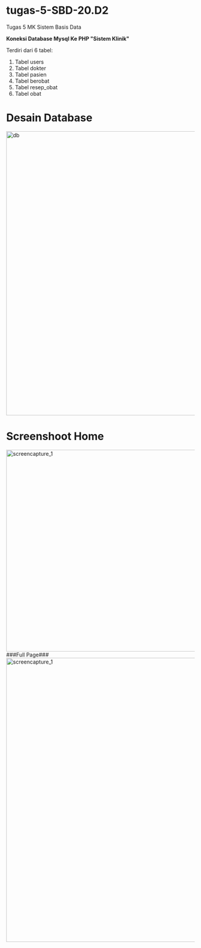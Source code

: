# tugas-5-SBD-20.D2
Tugas 5 MK Sistem Basis Data  

**Koneksi Database Mysql Ke PHP "Sistem Klinik"**

Terdiri dari 6 tabel:
  1. Tabel users
  2. Tabel dokter
  3. Tabel pasien
  4. Tabel berobat
  5. Tabel resep_obat
  6. Tabel obat

# Desain Database
<img width="759" alt="db" src="https://user-images.githubusercontent.com/69449808/170464816-e1e002aa-dbf6-49a8-b27f-71d35b4c3e05.png">

# Screenshoot Home
<img width="539" alt="screencapture_1" src="https://user-images.githubusercontent.com/69449808/170464956-8139854b-63e2-4f65-9f9f-ac042790a81c.png">
###Full Page###
<img width="759" alt="screencapture_1" src="https://user-images.githubusercontent.com/69449808/170467832-81129051-71fc-464b-8a95-561f60da1138.png">
